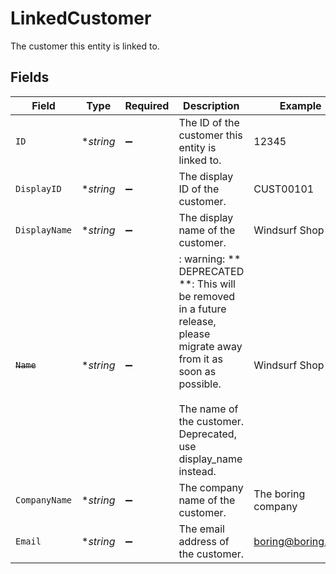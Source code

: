 # LinkedCustomer

The customer this entity is linked to.


## Fields

| Field                                                                                                                                                                                    | Type                                                                                                                                                                                     | Required                                                                                                                                                                                 | Description                                                                                                                                                                              | Example                                                                                                                                                                                  |
| ---------------------------------------------------------------------------------------------------------------------------------------------------------------------------------------- | ---------------------------------------------------------------------------------------------------------------------------------------------------------------------------------------- | ---------------------------------------------------------------------------------------------------------------------------------------------------------------------------------------- | ---------------------------------------------------------------------------------------------------------------------------------------------------------------------------------------- | ---------------------------------------------------------------------------------------------------------------------------------------------------------------------------------------- |
| `ID`                                                                                                                                                                                     | **string*                                                                                                                                                                                | :heavy_minus_sign:                                                                                                                                                                       | The ID of the customer this entity is linked to.                                                                                                                                         | 12345                                                                                                                                                                                    |
| `DisplayID`                                                                                                                                                                              | **string*                                                                                                                                                                                | :heavy_minus_sign:                                                                                                                                                                       | The display ID of the customer.                                                                                                                                                          | CUST00101                                                                                                                                                                                |
| `DisplayName`                                                                                                                                                                            | **string*                                                                                                                                                                                | :heavy_minus_sign:                                                                                                                                                                       | The display name of the customer.                                                                                                                                                        | Windsurf Shop                                                                                                                                                                            |
| ~~`Name`~~                                                                                                                                                                               | **string*                                                                                                                                                                                | :heavy_minus_sign:                                                                                                                                                                       | : warning: ** DEPRECATED **: This will be removed in a future release, please migrate away from it as soon as possible.<br/><br/>The name of the customer. Deprecated, use display_name instead. | Windsurf Shop                                                                                                                                                                            |
| `CompanyName`                                                                                                                                                                            | **string*                                                                                                                                                                                | :heavy_minus_sign:                                                                                                                                                                       | The company name of the customer.                                                                                                                                                        | The boring company                                                                                                                                                                       |
| `Email`                                                                                                                                                                                  | **string*                                                                                                                                                                                | :heavy_minus_sign:                                                                                                                                                                       | The email address of the customer.                                                                                                                                                       | boring@boring.com                                                                                                                                                                        |